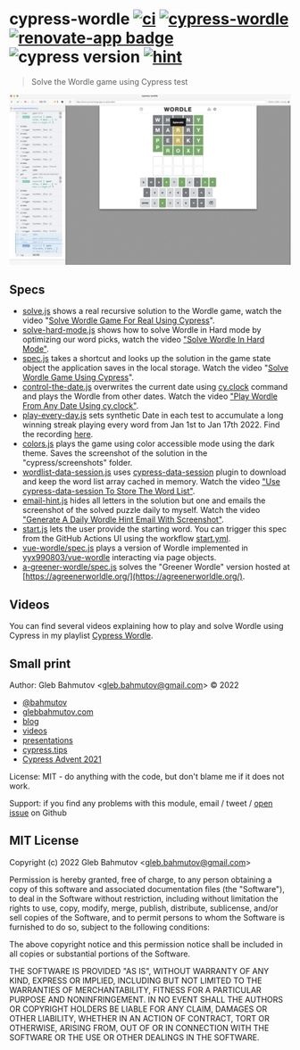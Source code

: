 # cypress-wordle [![ci](https://github.com/bahmutov/cypress-wordle/actions/workflows/ci.yml/badge.svg?branch=main&event=push)](https://github.com/bahmutov/cypress-wordle/actions/workflows/ci.yml) [![cypress-wordle](https://img.shields.io/endpoint?url=https://dashboard.cypress.io/badge/count/6iu6px/main&style=flat&logo=cypress)](https://dashboard.cypress.io/projects/6iu6px/runs) [![renovate-app badge][renovate-badge]][renovate-app] ![cypress version](https://img.shields.io/badge/cypress-9.5.2-brightgreen) [![hint](https://github.com/bahmutov/cypress-wordle/actions/workflows/hint.yml/badge.svg?branch=main)](https://github.com/bahmutov/cypress-wordle/actions/workflows/hint.yml)

> Solve the Wordle game using Cypress test

![Really solved game](./images/really-solved.png)

## Specs

- [solve.js](./cypress/integration/solve.js) shows a real recursive solution to the Wordle game, watch the video "[Solve Wordle Game For Real Using Cypress](https://youtu.be/zQGLR6qXtq0)".
- [solve-hard-mode.js](./cypress/integration/solve-hard-mode.js) shows how to solve Wordle in Hard mode by optimizing our word picks, watch the video ["Solve Wordle In Hard Mode"](https://youtu.be/SeRLrdtr3Vs).
- [spec.js](./cypress/integration/spec.js) takes a shortcut and looks up the solution in the game state object the application saves in the local storage. Watch the video "[Solve Wordle Game Using Cypress](https://www.youtube.com/watch?v=pzFzOKEV-eo)".
- [control-the-date.js](./cypress/integration/control-the-date.js) overwrites the current date using [cy.clock](https://on.cypress.io/clock) command and plays the Wordle from other dates. Watch the video ["Play Wordle From Any Date Using cy.clock"](https://youtu.be/ZmcOFr2UzZU).
- [play-every-day.js](./cypress/integration/play-every-day.js) sets synthetic Date in each test to accumulate a long winning streak playing every word from Jan 1st to Jan 17th 2022. Find the recording [here](https://youtu.be/5X4RuyEoQgY).
- [colors.js](./cypress/integration/colors.js) plays the game using color accessible mode using the dark theme. Saves the screenshot of the solution in the "cypress/screenshots" folder.
- [wordlist-data-session.js](./cypress/integration/wordlist-data-session.js) uses [cypress-data-session](https://github.com/bahmutov/cypress-data-session) plugin to download and keep the word list array cached in memory. Watch the video ["Use cypress-data-session To Store The Word List"](https://youtu.be/UZwE1KTz-98).
- [email-hint.js](./cypress/integration/email-hint.js) hides all letters in the solution but one and emails the screenshot of the solved puzzle daily to myself. Watch the video ["Generate A Daily Wordle Hint Email With Screenshot"](https://youtu.be/NOwNg-Nhv4o).
- [start.js](./cypress/integration/start.js) lets the user provide the starting word. You can trigger this spec from the GitHub Actions UI using the workflow [start.yml](./.github/workflows/start.yml).
- [vue-wordle/spec.js](./cypress/integration/vue-wordle/spec.js) plays a version of Wordle implemented in [yyx990803/vue-wordle](https://github.com/yyx990803/vue-wordle) interacting via page objects.
- [a-greener-wordle/spec.js](./cypress/integration/a-greener-wordle/spec.js) solves the "Greener Wordle" version hosted at [https://agreenerworldle.org/](https://agreenerworldle.org/).

## Videos

You can find several videos explaining how to play and solve Wordle using Cypress in my playlist [Cypress Wordle](https://www.youtube.com/playlist?list=PLP9o9QNnQuAaihgCPlXyzlj_P-1TTbj-O).

## Small print

Author: Gleb Bahmutov &lt;gleb.bahmutov@gmail.com&gt; &copy; 2022

- [@bahmutov](https://twitter.com/bahmutov)
- [glebbahmutov.com](https://glebbahmutov.com)
- [blog](https://glebbahmutov.com/blog)
- [videos](https://www.youtube.com/glebbahmutov)
- [presentations](https://slides.com/bahmutov)
- [cypress.tips](https://cypress.tips)
- [Cypress Advent 2021](https://cypresstips.substack.com/)

License: MIT - do anything with the code, but don't blame me if it does not work.

Support: if you find any problems with this module, email / tweet /
[open issue](https://github.com/bahmutov/cypress-wordle/issues) on Github

## MIT License

Copyright (c) 2022 Gleb Bahmutov &lt;gleb.bahmutov@gmail.com&gt;

Permission is hereby granted, free of charge, to any person
obtaining a copy of this software and associated documentation
files (the "Software"), to deal in the Software without
restriction, including without limitation the rights to use,
copy, modify, merge, publish, distribute, sublicense, and/or sell
copies of the Software, and to permit persons to whom the
Software is furnished to do so, subject to the following
conditions:

The above copyright notice and this permission notice shall be
included in all copies or substantial portions of the Software.

THE SOFTWARE IS PROVIDED "AS IS", WITHOUT WARRANTY OF ANY KIND,
EXPRESS OR IMPLIED, INCLUDING BUT NOT LIMITED TO THE WARRANTIES
OF MERCHANTABILITY, FITNESS FOR A PARTICULAR PURPOSE AND
NONINFRINGEMENT. IN NO EVENT SHALL THE AUTHORS OR COPYRIGHT
HOLDERS BE LIABLE FOR ANY CLAIM, DAMAGES OR OTHER LIABILITY,
WHETHER IN AN ACTION OF CONTRACT, TORT OR OTHERWISE, ARISING
FROM, OUT OF OR IN CONNECTION WITH THE SOFTWARE OR THE USE OR
OTHER DEALINGS IN THE SOFTWARE.

[renovate-badge]: https://img.shields.io/badge/renovate-app-blue.svg
[renovate-app]: https://renovateapp.com/
